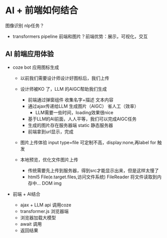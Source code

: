 # AI + 前端如何结合
图像识别    nlp任务？
- transformers
    pipeline
    前端和图片？前端优势：展示，可视化，交互

## AI 前端应用体验

- coze  bot 应用图标生成
    - 以前我们需要设计师设计好图标后，我们上传
    - 设计师被KO 了，LLM 的AIGC帮助我们生成
        - 前端通过弹窗组件 收集名字+描述 文本内容
        - 通过ajax传递给LLM 生成图片（AIGC） 省人工（效率）
            - LLM需要一些时间，loading效果很nice
        - 基于LLM的AI前面，人人平等，我们可以完成AIGC任务
        - 生成的图片存在服务器端 static 静态服务器
        - 前端拿到url显示，完成
    - 图片上传体验
        input type=file 可定制不高，display:none,再label for 触发

    - 本地预览，优化文件图片上传
        - 传统需要先上传到服务器，得到src才能显示出来，但是这样太慢了
        - html5 File(e.target.files,访问文件系统)
            FileReader 将文件读取到内存中...
            DOM     img     

- 前端 + AI结合
    - ajax + LLM api 调用coze
    - transformer.js 浏览器端
    - 浏览器加载大模型
    - await 调用
    - 返回结果